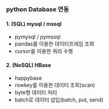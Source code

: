 ### python Database 연동

#### 1. (SQL) mysql / mssql
* pymysql / pymssql 
* pandas를 이용한 데이터프레임 조회
* cursor를 이용한 쿼리 수행

#### 2. (NoSQL) HBase
* happybase 
* rowkey를 이용한 데이터 조회(scan)
* byte형 데이터 처리
* batch로 데이터 삽입(batch, put, send)

